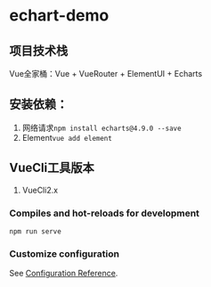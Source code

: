 # echart-demo

## 项目技术栈
Vue全家桶：Vue + VueRouter + ElementUI + Echarts

## 安装依赖：
1. 网络请求`npm install echarts@4.9.0 --save`
2. Element`vue add element`

## VueCli工具版本
1. VueCli2.x

### Compiles and hot-reloads for development
```
npm run serve
```

### Customize configuration
See [Configuration Reference](https://cli.vuejs.org/config/).
